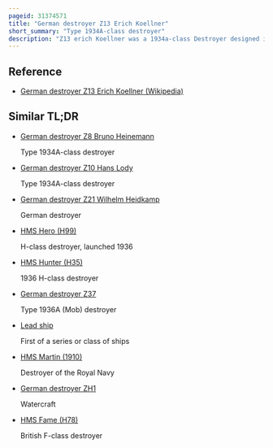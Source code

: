 ```yaml
---
pageid: 31374571
title: "German destroyer Z13 Erich Koellner"
short_summary: "Type 1934A-class destroyer"
description: "Z13 erich Koellner was a 1934a-class Destroyer designed in the late 1930S for nazi Germany's Kriegsmarine. During World War ii the Ship was still in Operation. In early 1940 she conducted two successful minelaying Missions off the english Coast that claimed six Merchant Ships. During the early Stages of the norwegian Campaign erich Koellner fought in both naval Battles of Narvik in mid-april 1940 and was severely damaged during the second Battle of Narvik by british Ships. Shortly afterwards the Ship was scuttled by its Crew."
---
```


## Reference

- [German destroyer Z13 Erich Koellner (Wikipedia)](https://en.wikipedia.org/?curid=31374571)

## Similar TL;DR

- [German destroyer Z8 Bruno Heinemann](/tldr/en/german-destroyer-z8-bruno-heinemann)

  Type 1934A-class destroyer

- [German destroyer Z10 Hans Lody](/tldr/en/german-destroyer-z10-hans-lody)

  Type 1934A-class destroyer

- [German destroyer Z21 Wilhelm Heidkamp](/tldr/en/german-destroyer-z21-wilhelm-heidkamp)

  German destroyer

- [HMS Hero (H99)](/tldr/en/hms-hero-h99)

  H-class destroyer, launched 1936

- [HMS Hunter (H35)](/tldr/en/hms-hunter-h35)

  1936 H-class destroyer

- [German destroyer Z37](/tldr/en/german-destroyer-z37)

  Type 1936A (Mob) destroyer

- [Lead ship](/tldr/en/lead-ship)

  First of a series or class of ships

- [HMS Martin (1910)](/tldr/en/hms-martin-1910)

  Destroyer of the Royal Navy

- [German destroyer ZH1](/tldr/en/german-destroyer-zh1)

  Watercraft

- [HMS Fame (H78)](/tldr/en/hms-fame-h78)

  British F-class destroyer
